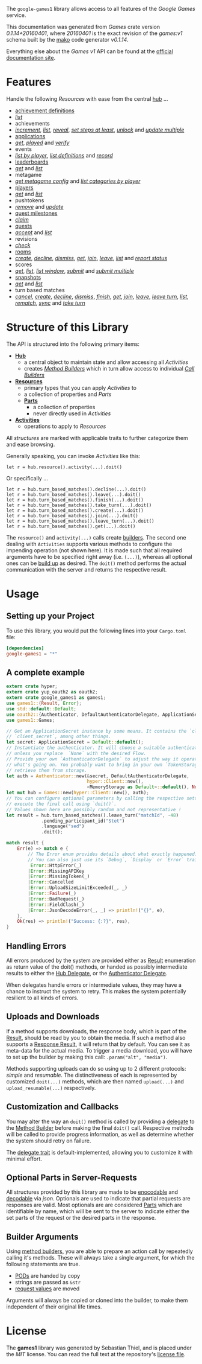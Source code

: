 <!---
DO NOT EDIT !
This file was generated automatically from 'src/mako/api/README.md.mako'
DO NOT EDIT !
-->
The `google-games1` library allows access to all features of the *Google Games* service.

This documentation was generated from *Games* crate version *0.1.14+20160401*, where *20160401* is the exact revision of the *games:v1* schema built by the [mako](http://www.makotemplates.org/) code generator *v0.1.14*.

Everything else about the *Games* *v1* API can be found at the
[official documentation site](https://developers.google.com/games/services/).
# Features

Handle the following *Resources* with ease from the central [hub](http://byron.github.io/google-apis-rs/google_games1/struct.Games.html) ... 

* [achievement definitions](http://byron.github.io/google-apis-rs/google_games1/struct.AchievementDefinition.html)
 * [*list*](http://byron.github.io/google-apis-rs/google_games1/struct.AchievementDefinitionListCall.html)
* achievements
 * [*increment*](http://byron.github.io/google-apis-rs/google_games1/struct.AchievementIncrementCall.html), [*list*](http://byron.github.io/google-apis-rs/google_games1/struct.AchievementListCall.html), [*reveal*](http://byron.github.io/google-apis-rs/google_games1/struct.AchievementRevealCall.html), [*set steps at least*](http://byron.github.io/google-apis-rs/google_games1/struct.AchievementSetStepsAtLeastCall.html), [*unlock*](http://byron.github.io/google-apis-rs/google_games1/struct.AchievementUnlockCall.html) and [*update multiple*](http://byron.github.io/google-apis-rs/google_games1/struct.AchievementUpdateMultipleCall.html)
* [applications](http://byron.github.io/google-apis-rs/google_games1/struct.Application.html)
 * [*get*](http://byron.github.io/google-apis-rs/google_games1/struct.ApplicationGetCall.html), [*played*](http://byron.github.io/google-apis-rs/google_games1/struct.ApplicationPlayedCall.html) and [*verify*](http://byron.github.io/google-apis-rs/google_games1/struct.ApplicationVerifyCall.html)
* events
 * [*list by player*](http://byron.github.io/google-apis-rs/google_games1/struct.EventListByPlayerCall.html), [*list definitions*](http://byron.github.io/google-apis-rs/google_games1/struct.EventListDefinitionCall.html) and [*record*](http://byron.github.io/google-apis-rs/google_games1/struct.EventRecordCall.html)
* [leaderboards](http://byron.github.io/google-apis-rs/google_games1/struct.Leaderboard.html)
 * [*get*](http://byron.github.io/google-apis-rs/google_games1/struct.LeaderboardGetCall.html) and [*list*](http://byron.github.io/google-apis-rs/google_games1/struct.LeaderboardListCall.html)
* metagame
 * [*get metagame config*](http://byron.github.io/google-apis-rs/google_games1/struct.MetagameGetMetagameConfigCall.html) and [*list categories by player*](http://byron.github.io/google-apis-rs/google_games1/struct.MetagameListCategoriesByPlayerCall.html)
* [players](http://byron.github.io/google-apis-rs/google_games1/struct.Player.html)
 * [*get*](http://byron.github.io/google-apis-rs/google_games1/struct.PlayerGetCall.html) and [*list*](http://byron.github.io/google-apis-rs/google_games1/struct.PlayerListCall.html)
* pushtokens
 * [*remove*](http://byron.github.io/google-apis-rs/google_games1/struct.PushtokenRemoveCall.html) and [*update*](http://byron.github.io/google-apis-rs/google_games1/struct.PushtokenUpdateCall.html)
* [quest milestones](http://byron.github.io/google-apis-rs/google_games1/struct.QuestMilestone.html)
 * [*claim*](http://byron.github.io/google-apis-rs/google_games1/struct.QuestMilestoneClaimCall.html)
* [quests](http://byron.github.io/google-apis-rs/google_games1/struct.Quest.html)
 * [*accept*](http://byron.github.io/google-apis-rs/google_games1/struct.QuestAcceptCall.html) and [*list*](http://byron.github.io/google-apis-rs/google_games1/struct.QuestListCall.html)
* revisions
 * [*check*](http://byron.github.io/google-apis-rs/google_games1/struct.RevisionCheckCall.html)
* [rooms](http://byron.github.io/google-apis-rs/google_games1/struct.Room.html)
 * [*create*](http://byron.github.io/google-apis-rs/google_games1/struct.RoomCreateCall.html), [*decline*](http://byron.github.io/google-apis-rs/google_games1/struct.RoomDeclineCall.html), [*dismiss*](http://byron.github.io/google-apis-rs/google_games1/struct.RoomDismisCall.html), [*get*](http://byron.github.io/google-apis-rs/google_games1/struct.RoomGetCall.html), [*join*](http://byron.github.io/google-apis-rs/google_games1/struct.RoomJoinCall.html), [*leave*](http://byron.github.io/google-apis-rs/google_games1/struct.RoomLeaveCall.html), [*list*](http://byron.github.io/google-apis-rs/google_games1/struct.RoomListCall.html) and [*report status*](http://byron.github.io/google-apis-rs/google_games1/struct.RoomReportStatuCall.html)
* scores
 * [*get*](http://byron.github.io/google-apis-rs/google_games1/struct.ScoreGetCall.html), [*list*](http://byron.github.io/google-apis-rs/google_games1/struct.ScoreListCall.html), [*list window*](http://byron.github.io/google-apis-rs/google_games1/struct.ScoreListWindowCall.html), [*submit*](http://byron.github.io/google-apis-rs/google_games1/struct.ScoreSubmitCall.html) and [*submit multiple*](http://byron.github.io/google-apis-rs/google_games1/struct.ScoreSubmitMultipleCall.html)
* [snapshots](http://byron.github.io/google-apis-rs/google_games1/struct.Snapshot.html)
 * [*get*](http://byron.github.io/google-apis-rs/google_games1/struct.SnapshotGetCall.html) and [*list*](http://byron.github.io/google-apis-rs/google_games1/struct.SnapshotListCall.html)
* turn based matches
 * [*cancel*](http://byron.github.io/google-apis-rs/google_games1/struct.TurnBasedMatcheCancelCall.html), [*create*](http://byron.github.io/google-apis-rs/google_games1/struct.TurnBasedMatcheCreateCall.html), [*decline*](http://byron.github.io/google-apis-rs/google_games1/struct.TurnBasedMatcheDeclineCall.html), [*dismiss*](http://byron.github.io/google-apis-rs/google_games1/struct.TurnBasedMatcheDismisCall.html), [*finish*](http://byron.github.io/google-apis-rs/google_games1/struct.TurnBasedMatcheFinishCall.html), [*get*](http://byron.github.io/google-apis-rs/google_games1/struct.TurnBasedMatcheGetCall.html), [*join*](http://byron.github.io/google-apis-rs/google_games1/struct.TurnBasedMatcheJoinCall.html), [*leave*](http://byron.github.io/google-apis-rs/google_games1/struct.TurnBasedMatcheLeaveCall.html), [*leave turn*](http://byron.github.io/google-apis-rs/google_games1/struct.TurnBasedMatcheLeaveTurnCall.html), [*list*](http://byron.github.io/google-apis-rs/google_games1/struct.TurnBasedMatcheListCall.html), [*rematch*](http://byron.github.io/google-apis-rs/google_games1/struct.TurnBasedMatcheRematchCall.html), [*sync*](http://byron.github.io/google-apis-rs/google_games1/struct.TurnBasedMatcheSyncCall.html) and [*take turn*](http://byron.github.io/google-apis-rs/google_games1/struct.TurnBasedMatcheTakeTurnCall.html)




# Structure of this Library

The API is structured into the following primary items:

* **[Hub](http://byron.github.io/google-apis-rs/google_games1/struct.Games.html)**
    * a central object to maintain state and allow accessing all *Activities*
    * creates [*Method Builders*](http://byron.github.io/google-apis-rs/google_games1/trait.MethodsBuilder.html) which in turn
      allow access to individual [*Call Builders*](http://byron.github.io/google-apis-rs/google_games1/trait.CallBuilder.html)
* **[Resources](http://byron.github.io/google-apis-rs/google_games1/trait.Resource.html)**
    * primary types that you can apply *Activities* to
    * a collection of properties and *Parts*
    * **[Parts](http://byron.github.io/google-apis-rs/google_games1/trait.Part.html)**
        * a collection of properties
        * never directly used in *Activities*
* **[Activities](http://byron.github.io/google-apis-rs/google_games1/trait.CallBuilder.html)**
    * operations to apply to *Resources*

All *structures* are marked with applicable traits to further categorize them and ease browsing.

Generally speaking, you can invoke *Activities* like this:

```Rust,ignore
let r = hub.resource().activity(...).doit()
```

Or specifically ...

```ignore
let r = hub.turn_based_matches().decline(...).doit()
let r = hub.turn_based_matches().leave(...).doit()
let r = hub.turn_based_matches().finish(...).doit()
let r = hub.turn_based_matches().take_turn(...).doit()
let r = hub.turn_based_matches().create(...).doit()
let r = hub.turn_based_matches().join(...).doit()
let r = hub.turn_based_matches().leave_turn(...).doit()
let r = hub.turn_based_matches().get(...).doit()
```

The `resource()` and `activity(...)` calls create [builders][builder-pattern]. The second one dealing with `Activities` 
supports various methods to configure the impending operation (not shown here). It is made such that all required arguments have to be 
specified right away (i.e. `(...)`), whereas all optional ones can be [build up][builder-pattern] as desired.
The `doit()` method performs the actual communication with the server and returns the respective result.

# Usage

## Setting up your Project

To use this library, you would put the following lines into your `Cargo.toml` file:

```toml
[dependencies]
google-games1 = "*"
```

## A complete example

```Rust
extern crate hyper;
extern crate yup_oauth2 as oauth2;
extern crate google_games1 as games1;
use games1::{Result, Error};
use std::default::Default;
use oauth2::{Authenticator, DefaultAuthenticatorDelegate, ApplicationSecret, MemoryStorage};
use games1::Games;

// Get an ApplicationSecret instance by some means. It contains the `client_id` and 
// `client_secret`, among other things.
let secret: ApplicationSecret = Default::default();
// Instantiate the authenticator. It will choose a suitable authentication flow for you, 
// unless you replace  `None` with the desired Flow.
// Provide your own `AuthenticatorDelegate` to adjust the way it operates and get feedback about 
// what's going on. You probably want to bring in your own `TokenStorage` to persist tokens and
// retrieve them from storage.
let auth = Authenticator::new(&secret, DefaultAuthenticatorDelegate,
                              hyper::Client::new(),
                              <MemoryStorage as Default>::default(), None);
let mut hub = Games::new(hyper::Client::new(), auth);
// You can configure optional parameters by calling the respective setters at will, and
// execute the final call using `doit()`.
// Values shown here are possibly random and not representative !
let result = hub.turn_based_matches().leave_turn("matchId", -48)
             .pending_participant_id("Stet")
             .language("sed")
             .doit();

match result {
    Err(e) => match e {
        // The Error enum provides details about what exactly happened.
        // You can also just use its `Debug`, `Display` or `Error` traits
         Error::HttpError(_)
        |Error::MissingAPIKey
        |Error::MissingToken(_)
        |Error::Cancelled
        |Error::UploadSizeLimitExceeded(_, _)
        |Error::Failure(_)
        |Error::BadRequest(_)
        |Error::FieldClash(_)
        |Error::JsonDecodeError(_, _) => println!("{}", e),
    },
    Ok(res) => println!("Success: {:?}", res),
}

```
## Handling Errors

All errors produced by the system are provided either as [Result](http://byron.github.io/google-apis-rs/google_games1/enum.Result.html) enumeration as return value of 
the doit() methods, or handed as possibly intermediate results to either the 
[Hub Delegate](http://byron.github.io/google-apis-rs/google_games1/trait.Delegate.html), or the [Authenticator Delegate](http://byron.github.io/google-apis-rs/google_games1/../yup-oauth2/trait.AuthenticatorDelegate.html).

When delegates handle errors or intermediate values, they may have a chance to instruct the system to retry. This 
makes the system potentially resilient to all kinds of errors.

## Uploads and Downloads
If a method supports downloads, the response body, which is part of the [Result](http://byron.github.io/google-apis-rs/google_games1/enum.Result.html), should be
read by you to obtain the media.
If such a method also supports a [Response Result](http://byron.github.io/google-apis-rs/google_games1/trait.ResponseResult.html), it will return that by default.
You can see it as meta-data for the actual media. To trigger a media download, you will have to set up the builder by making
this call: `.param("alt", "media")`.

Methods supporting uploads can do so using up to 2 different protocols: 
*simple* and *resumable*. The distinctiveness of each is represented by customized 
`doit(...)` methods, which are then named `upload(...)` and `upload_resumable(...)` respectively.

## Customization and Callbacks

You may alter the way an `doit()` method is called by providing a [delegate](http://byron.github.io/google-apis-rs/google_games1/trait.Delegate.html) to the 
[Method Builder](http://byron.github.io/google-apis-rs/google_games1/trait.CallBuilder.html) before making the final `doit()` call. 
Respective methods will be called to provide progress information, as well as determine whether the system should 
retry on failure.

The [delegate trait](http://byron.github.io/google-apis-rs/google_games1/trait.Delegate.html) is default-implemented, allowing you to customize it with minimal effort.

## Optional Parts in Server-Requests

All structures provided by this library are made to be [enocodable](http://byron.github.io/google-apis-rs/google_games1/trait.RequestValue.html) and 
[decodable](http://byron.github.io/google-apis-rs/google_games1/trait.ResponseResult.html) via *json*. Optionals are used to indicate that partial requests are responses 
are valid.
Most optionals are are considered [Parts](http://byron.github.io/google-apis-rs/google_games1/trait.Part.html) which are identifiable by name, which will be sent to 
the server to indicate either the set parts of the request or the desired parts in the response.

## Builder Arguments

Using [method builders](http://byron.github.io/google-apis-rs/google_games1/trait.CallBuilder.html), you are able to prepare an action call by repeatedly calling it's methods.
These will always take a single argument, for which the following statements are true.

* [PODs][wiki-pod] are handed by copy
* strings are passed as `&str`
* [request values](http://byron.github.io/google-apis-rs/google_games1/trait.RequestValue.html) are moved

Arguments will always be copied or cloned into the builder, to make them independent of their original life times.

[wiki-pod]: http://en.wikipedia.org/wiki/Plain_old_data_structure
[builder-pattern]: http://en.wikipedia.org/wiki/Builder_pattern
[google-go-api]: https://github.com/google/google-api-go-client

# License
The **games1** library was generated by Sebastian Thiel, and is placed 
under the *MIT* license.
You can read the full text at the repository's [license file][repo-license].

[repo-license]: https://github.com/Byron/google-apis-rs/LICENSE.md
